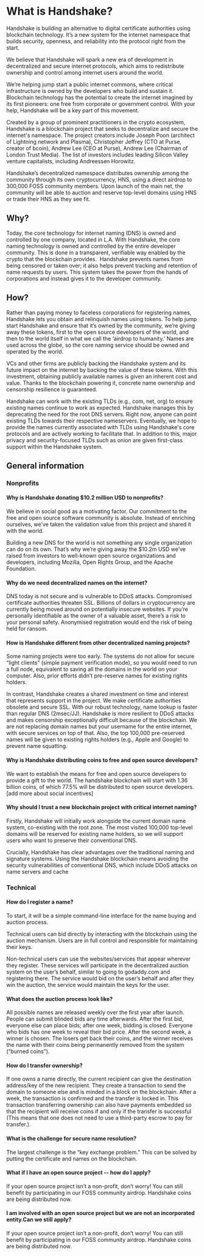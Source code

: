 # What is Handshake?

Handshake is building an alternative to digital certificate
authorities using blockchain technology. It’s a new system for the
internet namespace that builds security, openness, and reliability
into the protocol right from the start.

We believe that Handshake will spark a new era of development in
decentralized and secure internet protocols, which aims to
redistribute ownership and control among internet users around the
world.

We’re helping jump start a public internet commons, where critical
infrastructure is owned by the developers who build and sustain
it. Blockchain technology has the potential to create the internet
imagined by its first pioneers: one free from corporate or government
control. With your help, Handshake will be a key part of this
movement.

Created by a group of prominent practitioners in the crypto ecosystem,
Handshake is a blockchain project that seeks to decentralize and
secure the internet's namespace. The project creators include Joseph
Poon (architect of Lightning network and Plasma), Christopher Jeffrey
(CTO at Purse, creator of bcoin), Andrew Lee (CEO at Purse), Andrew
Lee (Chairman of London Trust Media). The list of investors includes
leading Silicon Valley venture capitalists, including Andreessen
Horowitz.

Handshake’s decentralized namespace distributes ownership among the
community through its own cryptocurrency, HNS, using a direct airdrop
to 300,000 FOSS community members. Upon launch of the main net, the
community will be able to auction and reserve top-level domains using
HNS or trade their HNS as they see fit.

## Why?

Today, the core technology for internet naming (DNS) is owned and
controlled by one company, located in L.A. With Handshake, the core
naming technology is owned and controlled by the entire developer
community. This is done in a transparent, verifiable way enabled by
the crypto that the blockchain provides.  ​ Handshake prevents names
from being censored or taken over; it also helps prevent tracking and
retention of name requests by users. This system takes the power from
the hands of corporations and instead gives it to the developer
community.

## How?

Rather than paying money to faceless corporations for registering
names, Handshake lets you obtain and relinquish names using tokens. To
help jump start Handshake and ensure that it’s owned by the community,
we’re giving away these tokens, first to the open source developers of
the world, and then to the world itself in what we call the ‘airdrop
to humanity.’ Names are used across the globe, so the core naming
service should be owned and operated by the world.

VCs and other firms are publicly backing the Handshake system and its
future impact on the internet by backing the value of these
tokens. With this investment, obtaining publicly available names is
given an inherent cost and value. Thanks to the blockchain powering
it, concrete name ownership and censorship resilience is guaranteed.

​Handshake can work with the existing TLDs (e.g., com, net, org) to
ensure existing names continue to work as expected. Handshake manages
this by deprecating the need for the root DNS servers. Right now,
anyone can point existing TLDs towards their respective
nameservers. Eventually, we hope to provide the names currently
associated with TLDs using Handshake's core protocols and are actively
working to facilitate that. In addition to this, major privacy and
security-focused TLDs such as onion are given first-class support
within the Handshake system.
 
## General information

### Nonprofits

#### Why is Handshake donating $10.2 million USD to nonprofits?

We believe in social good as a motivating factor. Our commitment to
the free and open source software community is absolute. Instead of
enriching ourselves, we’ve taken the validation value from this
project and shared it with the world.

Building a new DNS for the world is not something any single
organization can do on its own. That’s why we’re giving away the
$10.2m USD we’ve raised from investors to well-known open source
organizations and developers, including Mozilla, Open Rights Group,
and the Apache Foundation.

#### Why do we need decentralized names on the internet?

DNS today is not secure and is vulnerable to DDoS attacks. Compromised
certificate authorities threaten SSL. Billions of dollars in
cryptocurrency are currently being moved around on potentially
insecure websites. If you’re personally identifiable as the owner of a
valuable asset, there’s a risk to your personal safety. Anonymised
registration would end the risk of being held for ransom.

#### How is Handshake different from other decentralized naming projects?

Some naming projects were too early. The systems do not allow for
secure “light clients” (simple payment verification mode), so you
would need to run a full node, equivalent to saving all the domains in
the world on your computer. Also, prior efforts didn’t pre-reserve
names for existing rights holders.

In contrast, Handshake creates a shared investment on time and
interest that represents support in the project. We make certificate
authorities obsolete and secure SSL. With our robust technology, name
lookup is faster than regular DNS (2msec/JJ). Handshake is more
resilient to DDoS attacks and makes censorship exceptionally difficult
because of the blockchain. We are not replacing domain names but your
username for the entire internet, with secure services on top of
that. Also, the top 100,000 pre-reserved names will be given to
existing rights holders (e.g., Apple and Google) to prevent name
squatting.

#### Why is Handshake distributing coins to free and open source developers?

We want to establish the means for free and open source developers to
provide a gift to the world. The handshake blockchain will start with
1.36 billion coins, of which 77.5% will be distributed to open source
developers. [add more about social incentives]

#### Why should I trust a new blockchain project with critical internet naming?

Firstly, Handshake will initially work alongside the current domain
name system, co-existing with the root zone. The most visited 100,000
top-level domains will be reserved for existing name holders, so we
will support users who want to preserve their conventional DNS.

Crucially, Handshake has clear advantages over the traditional naming
and signature systems. Using the Handshake blockchain means avoiding
the security vulnerabilities of conventional DNS, which include DDoS
attacks on name servers and cache

### Technical

#### How do I register a name?

To start, it will be a simple command-line interface for the name
buying and auction process.

Technical users can bid directly by interacting with the blockchain
using the auction mechanism. Users are in full control and responsible
for maintaining their keys.

Non-technical users can use the websites/services that appear wherever
they register. These services will participate in the decentralized
auction system on the user’s behalf, similar to going to godaddy.com
and registering there. The service would bid on the user’s behalf and
after they win the auction, the service would maintain the keys for
the user.

#### What does the auction process look like?

All possible names are released weekly over the first year after
launch. People can submit blinded bids any time afterwards. After the
first bid, everyone else can place bids; after one week, bidding is
closed. Everyone who bids has one week to reveal their bid
price. After the second week, a winner is chosen. The losers get back
their coins, and the winner receives the name with their coins being
permanently removed from the system (“burned coins”).

#### How do I transfer ownership?

If one owns a name directly, the current recipient can give the
destination address/key of the new recipient. They create a
transaction to send the domain to someone else and is minded in a
block on the blockchain. After a week, the transaction is confirmed
and the transfer is locked in. This transaction transferring ownership
can also have payments embedded so that the recipient will receive
coins if and only if the transfer is successful (This means that one
does not need to use a third-party escrow to pay for transfer.).

#### What is the challenge for secure name resolution?

The largest challenge is the “key exchange problem.” This can be
solved by putting the certificate and names on the blockchain.

#### What if I have an open source project -- how do I apply?

If your open source project isn’t a non-profit, don’t worry! You can
still benefit by participating in our FOSS community
airdrop. Handshake coins are being distributed now.

#### I am involved with an open source project but we are not an incorporated entity.Can we still apply?

If your open source project isn’t a non-profit, don’t worry! You can
still benefit by participating in our FOSS community
airdrop. Handshake coins are being distributed now.

